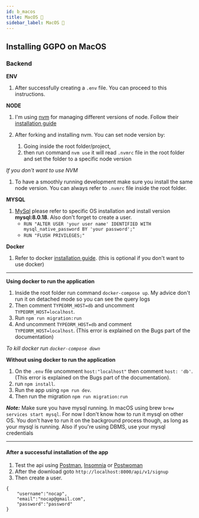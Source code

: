 ```yaml
---
id: b_macos
title: MacOS 🍎
sidebar_label: MacOS 🍎
---
```


## Installing GGPO on MacOS

### Backend

**ENV**

1. After successfully creating a `.env` file. You can proceed to this instructions.

**NODE**

1. I'm using [nvm](https://github.com/nvm-sh/nvm) for managing different versions of node. Follow their [installation guide](https://github.com/nvm-sh/nvm#install--update-script)

2. After forking and installing nvm. You can set node version by:
   1. Going inside the root folder/project,
   2. then run command `nvm use` it will read `.nvmrc` file in the root folder and set the folder to a specific node version

_If you don't want to use NVM_

1. To have a smoothly running development make sure you install the same node version. You can always refer to `.nvmrc` file inside the root folder.

**MYSQL**

1. [MySql](https://www.mysql.com/) please refer to specific OS installation and install version **mysql:8.0.18**. Also don't forget to create a user.
   - `RUN "ALTER USER 'your user name' IDENTIFIED WITH mysql_native_password BY 'your password';"`
   - `RUN "FLUSH PRIVILEGES;"`

**Docker**

1. Refer to docker [installation guide](https://hub.docker.com/editions/community/docker-ce-desktop-mac). (this is optional if you don't want to use docker)

---

**Using docker to run the application**

1. Inside the root folder run command `docker-compose up`. My advice don't run it on detached mode so you can see the query logs
2. Then comment `TYPEORM_HOST=db` and uncomment `TYPEORM_HOST=localhost`.
3. Run `npm run migration:run`
4. And uncomment `TYPEORM_HOST=db` and comment `TYPEORM_HOST=localhost`. (This error is explained on the Bugs part of the documentation)

_To kill docker run `docker-compose down`_

**Without using docker to run the application**

1.  On the `.env` file uncomment `host:"localhost"` then comment `host: 'db'`. (This error is explained on the Bugs part of the documentation).
2.  run `npm install`.
3.  Run the app using `npm run dev`.
4.  Then run the migration `npm run migration:run`

**_Note:_** Make sure you have mysql running. In macOS using brew `brew services start mysql`. For now I don't know how to run it mysql on other OS. You don't have to run it on the background process though, as long as your mysql is running. Also if you're using DBMS, use your mysql credentials

---

#### After a successful installation of the app

1. Test the api using [Postman](https://www.postman.com/), [Insomnia](https://insomnia.rest/download/) or [Postwoman](https://postwoman.io/)
2. After the download goto `http://localhost:8000/api/v1/signup`
3. Then create a user.

```
{
	"username":"nocap",
	"email":"nocap@gmail.com",
	"password":"password"
}
```
